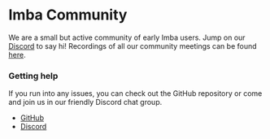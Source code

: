 # Imba Community

We are a small but active community of early Imba users. Jump on our [Discord](https://discord.gg/mkcbkRw) to say hi! Recordings of all our community meetings can be found [here](https://www.youtube.com/playlist?list=PLf1a9PYKGPdl3OMBHV72Oz23eFy9q51jJ).

### Getting help

If you run into any issues, you can check out the GitHub repository or come and join us in our friendly Discord chat group.

- [GitHub](https://github.com/imba/imba)
- [Discord](https://discord.gg/mkcbkRw)
